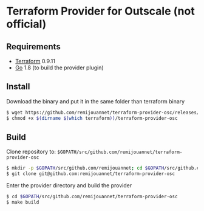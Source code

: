 Terraform Provider for Outscale (not official)
==================

Requirements
------------

-   [Terraform](https://www.terraform.io/downloads.html) 0.9.11 
-   [Go](https://golang.org/doc/install) 1.8 (to build the provider plugin)

Install
---------------------

Download the binary and put it in the same folder than terraform binary

```sh
$ wget https://github.com/remijouannet/terraform-provider-osc/releases/download/v0.1/terraform-provider-osc -O $(dirname $(which terraform))/terraform-provider-osc
$ chmod +x $(dirname $(which terraform))/terraform-provider-osc
```


Build
---------------------

Clone repository to: `$GOPATH/src/github.com/remijouannet/terraform-provider-osc`

```sh
$ mkdir -p $GOPATH/src/github.com/remijouannet; cd $GOPATH/src/github.com/remijouannet
$ git clone git@github.com:remijouannet/terraform-provider-osc
```

Enter the provider directory and build the provider

```sh
$ cd $GOPATH/src/github.com/remijouannet/terraform-provider-osc
$ make build
```
